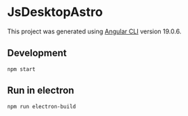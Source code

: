 # JsDesktopAstro

This project was generated using [Angular CLI](https://github.com/angular/angular-cli) version 19.0.6.

## Development

```npm start```

## Run in electron

```npm run electron-build```

